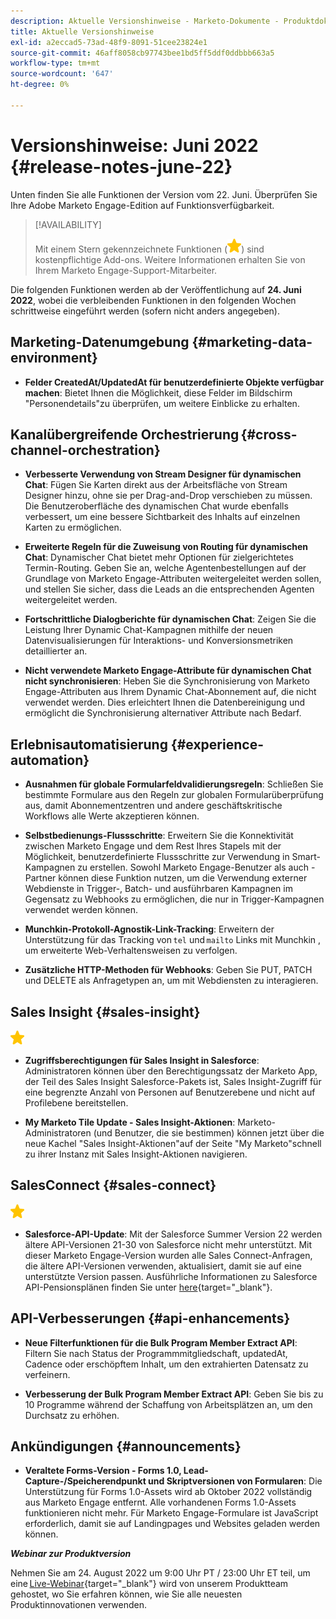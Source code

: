 ```yaml
---
description: Aktuelle Versionshinweise - Marketo-Dokumente - Produktdokumentation
title: Aktuelle Versionshinweise
exl-id: a2eccad5-73ad-48f9-8091-51cee23824e1
source-git-commit: 46aff8058cb97743bee1bd5ff5ddf0ddbbb663a5
workflow-type: tm+mt
source-wordcount: '647'
ht-degree: 0%

---
```


# Versionshinweise: Juni 2022 {#release-notes-june-22}

Unten finden Sie alle Funktionen der Version vom 22. Juni. Überprüfen Sie Ihre Adobe Marketo Engage-Edition auf Funktionsverfügbarkeit.

>[!AVAILABILITY]
>
>Mit einem Stern gekennzeichnete Funktionen (![star](assets/yellow-star.png)) sind kostenpflichtige Add-ons. Weitere Informationen erhalten Sie von Ihrem Marketo Engage-Support-Mitarbeiter.

Die folgenden Funktionen werden ab der Veröffentlichung auf **24. Juni 2022**, wobei die verbleibenden Funktionen in den folgenden Wochen schrittweise eingeführt werden (sofern nicht anders angegeben).

## Marketing-Datenumgebung {#marketing-data-environment}

* **Felder CreatedAt/UpdatedAt für benutzerdefinierte Objekte verfügbar machen**: Bietet Ihnen die Möglichkeit, diese Felder im Bildschirm &quot;Personendetails&quot;zu überprüfen, um weitere Einblicke zu erhalten.

## Kanalübergreifende Orchestrierung {#cross-channel-orchestration}

* **Verbesserte Verwendung von Stream Designer für dynamischen Chat**: Fügen Sie Karten direkt aus der Arbeitsfläche von Stream Designer hinzu, ohne sie per Drag-and-Drop verschieben zu müssen. Die Benutzeroberfläche des dynamischen Chat wurde ebenfalls verbessert, um eine bessere Sichtbarkeit des Inhalts auf einzelnen Karten zu ermöglichen.

* **Erweiterte Regeln für die Zuweisung von Routing für dynamischen Chat**: Dynamischer Chat bietet mehr Optionen für zielgerichtetes Termin-Routing. Geben Sie an, welche Agentenbestellungen auf der Grundlage von Marketo Engage-Attributen weitergeleitet werden sollen, und stellen Sie sicher, dass die Leads an die entsprechenden Agenten weitergeleitet werden.

* **Fortschrittliche Dialogberichte für dynamischen Chat**: Zeigen Sie die Leistung Ihrer Dynamic Chat-Kampagnen mithilfe der neuen Datenvisualisierungen für Interaktions- und Konversionsmetriken detaillierter an.

* **Nicht verwendete Marketo Engage-Attribute für dynamischen Chat nicht synchronisieren**: Heben Sie die Synchronisierung von Marketo Engage-Attributen aus Ihrem Dynamic Chat-Abonnement auf, die nicht verwendet werden. Dies erleichtert Ihnen die Datenbereinigung und ermöglicht die Synchronisierung alternativer Attribute nach Bedarf.

## Erlebnisautomatisierung {#experience-automation}

* **Ausnahmen für globale Formularfeldvalidierungsregeln**: Schließen Sie bestimmte Formulare aus den Regeln zur globalen Formularüberprüfung aus, damit Abonnementzentren und andere geschäftskritische Workflows alle Werte akzeptieren können.

* **Selbstbedienungs-Flussschritte**: Erweitern Sie die Konnektivität zwischen Marketo Engage und dem Rest Ihres Stapels mit der Möglichkeit, benutzerdefinierte Flussschritte zur Verwendung in Smart-Kampagnen zu erstellen. Sowohl Marketo Engage-Benutzer als auch -Partner können diese Funktion nutzen, um die Verwendung externer Webdienste in Trigger-, Batch- und ausführbaren Kampagnen im Gegensatz zu Webhooks zu ermöglichen, die nur in Trigger-Kampagnen verwendet werden können.

* **Munchkin-Protokoll-Agnostik-Link-Tracking**: Erweitern der Unterstützung für das Tracking von `tel` und `mailto` Links mit Munchkin , um erweiterte Web-Verhaltensweisen zu verfolgen.

* **Zusätzliche HTTP-Methoden für Webhooks**: Geben Sie PUT, PATCH und DELETE als Anfragetypen an, um mit Webdiensten zu interagieren.

## Sales Insight {#sales-insight}

![(Stern)](assets/yellow-star.png)

* **Zugriffsberechtigungen für Sales Insight in Salesforce**: Administratoren können über den Berechtigungssatz der Marketo App, der Teil des Sales Insight Salesforce-Pakets ist, Sales Insight-Zugriff für eine begrenzte Anzahl von Personen auf Benutzerebene und nicht auf Profilebene bereitstellen.

* **My Marketo Tile Update - Sales Insight-Aktionen**: Marketo-Administratoren (und Benutzer, die sie bestimmen) können jetzt über die neue Kachel &quot;Sales Insight-Aktionen&quot;auf der Seite &quot;My Marketo&quot;schnell zu ihrer Instanz mit Sales Insight-Aktionen navigieren.

## SalesConnect {#sales-connect}

![(Stern)](assets/yellow-star.png)

* **Salesforce-API-Update**: Mit der Salesforce Summer Version 22 werden ältere API-Versionen 21-30 von Salesforce nicht mehr unterstützt. Mit dieser Marketo Engage-Version wurden alle Sales Connect-Anfragen, die ältere API-Versionen verwenden, aktualisiert, damit sie auf eine unterstützte Version passen. Ausführliche Informationen zu Salesforce API-Pensionsplänen finden Sie unter [here](https://help.salesforce.com/s/articleView?language=en_US&amp;type=1&amp;id=000354473){target=&quot;_blank&quot;}.

## API-Verbesserungen {#api-enhancements}

* **Neue Filterfunktionen für die Bulk Program Member Extract API**: Filtern Sie nach Status der Programmmitgliedschaft, updatedAt, Cadence oder erschöpftem Inhalt, um den extrahierten Datensatz zu verfeinern.

* **Verbesserung der Bulk Program Member Extract API**: Geben Sie bis zu 10 Programme während der Schaffung von Arbeitsplätzen an, um den Durchsatz zu erhöhen.

## Ankündigungen {#announcements}

* **Veraltete Forms-Version - Forms 1.0, Lead-Capture-/Speicherendpunkt und Skriptversionen von Formularen**: Die Unterstützung für Forms 1.0-Assets wird ab Oktober 2022 vollständig aus Marketo Engage entfernt. Alle vorhandenen Forms 1.0-Assets funktionieren nicht mehr. Für Marketo Engage-Formulare ist JavaScript erforderlich, damit sie auf Landingpages und Websites geladen werden können.

**_Webinar zur Produktversion_**

Nehmen Sie am 24. August 2022 um 9:00 Uhr PT / 23:00 Uhr ET teil, um eine [Live-Webinar](https://engage.marketo.com/2022_June_August_Release_Webinar_RegistrationPage.html){target=&quot;_blank&quot;} wird von unserem Produktteam gehostet, wo Sie erfahren können, wie Sie alle neuesten Produktinnovationen verwenden.
